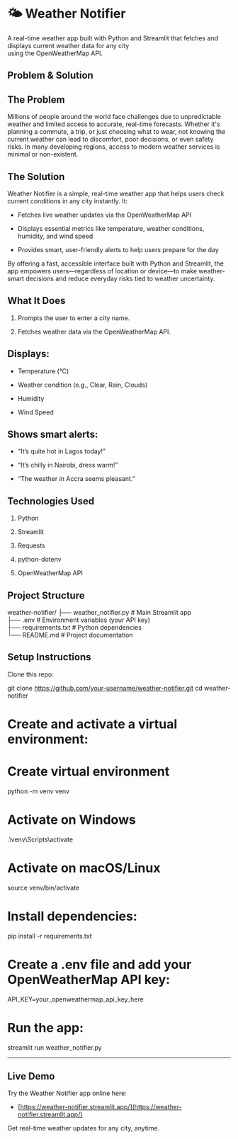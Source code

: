 # 🌤️ Weather Notifier

A real-time weather app built with Python and Streamlit that fetches and displays current weather data for any city   
using the OpenWeatherMap API.

## Problem & Solution

## The Problem

Millions of people around the world face challenges due to unpredictable weather and limited access to accurate, real-time forecasts. Whether it's planning a commute, a trip, or just choosing what to wear, not knowing the current weather can lead to discomfort, poor decisions, or even safety risks. In many developing regions, access to modern weather services is minimal or non-existent.

##  The Solution

Weather Notifier is a simple, real-time weather app that helps users check current conditions in any city instantly. It:

- Fetches live weather updates via the OpenWeatherMap API

- Displays essential metrics like temperature, weather conditions, humidity, and wind speed

- Provides smart, user-friendly alerts to help users prepare for the day

By offering a fast, accessible interface built with Python and Streamlit, the app empowers users—regardless of location or device—to make weather-smart decisions and reduce everyday risks tied to weather uncertainty.

## What It Does

1. Prompts the user to enter a city name.

2. Fetches weather data via the OpenWeatherMap API.

## Displays:

- Temperature (°C)

- Weather condition (e.g., Clear, Rain, Clouds)

- Humidity

- Wind Speed

## Shows smart alerts:

-  “It’s quite hot in Lagos today!”

- “It’s chilly in Nairobi, dress warm!”

- “The weather in Accra seems pleasant.”

## Technologies Used

1. Python

2. Streamlit

3. Requests

4. python-dotenv

5. OpenWeatherMap API

## Project Structure

weather-notifier/
├── weather_notifier.py       # Main Streamlit app  
├── .env                      # Environment variables (your API key)  
├── requirements.txt          # Python dependencies  
└── README.md                 # Project documentation

## Setup Instructions

Clone this repo:

git clone https://github.com/your-username/weather-notifier.git
cd weather-notifier

#  Create and activate a virtual environment:

# Create virtual environment
python -m venv venv

# Activate on Windows
.\venv\Scripts\activate

# Activate on macOS/Linux
source venv/bin/activate

# Install dependencies:
pip install -r requirements.txt

# Create a .env file and add your OpenWeatherMap API key:
API_KEY=your_openweathermap_api_key_here

# Run the app:
streamlit run weather_notifier.py


---

## Live Demo

Try the Weather Notifier app online here:  
- [https://weather-notifier.streamlit.app/](https://weather-notifier.streamlit.app/)  


Get real-time weather updates for any city, anytime.
